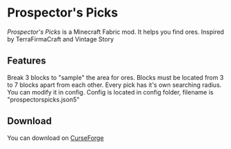 # Prospector's Picks

*Prospector's Picks* is a Minecraft Fabric mod. It helps you find ores. 
Inspired by TerraFirmaCraft and Vintage Story

## Features
Break 3 blocks to "sample" the area for ores. Blocks must be located from 3 to 7 blocks apart from each other.
Every pick has it's own searching radius. You can modify it in config. 
Config is located in config folder, filename is "prospectorspicks.json5"


## Download
You can download on [CurseForge](https://www.curseforge.com/minecraft/mc-mods/prospectors-picks)
